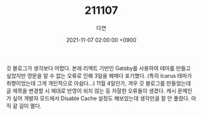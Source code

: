 ﻿---
title: 211107
author: 다연
date: 2021-11-07 02:00:00 +0900
categories: [Blogging, TIL]
tags: [daily, til]
---
깃 블로그가 생각보다 어렵다. 본래 리액트 기반인 Gatsby를 사용하여 테마를 만들고 싶었지만 영문을 알 수 없는 오류로 인해 3일을 헤메다 포기했다. (특히 Icarus 테마가 취향이었는데 그게 개인적으로 아쉽다…)
11월 4일인가, 겨우 깃 블로그를 만들었는데 글 제목을 변경할 시 제대로 반영이 되지 않는 등 자잘한 오류들이 생겼다. 캐시 문제인가 싶어 개발자 모드에서 Disable Cache 설정도 해보았는데 생각만큼 잘 안 풀렸다. 아직 갈 길이 멀다. 
